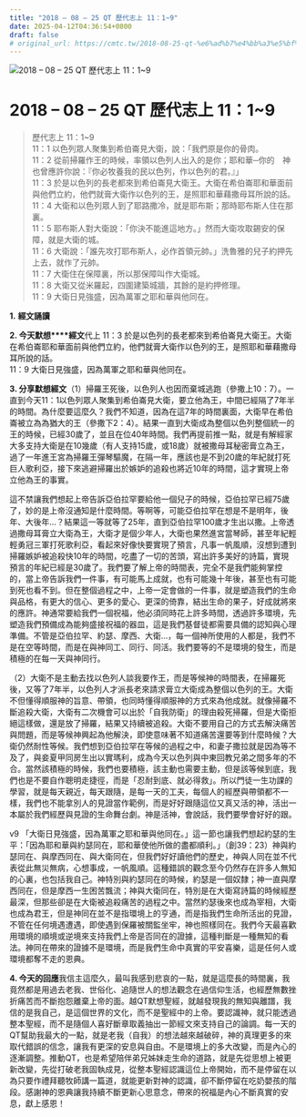 ```yaml
---
title: "2018 – 08 – 25 QT 歷代志上 11：1~9"
date: 2025-04-12T04:36:54+0800
draft: false
# original_url: https://cmtc.tw/2018-08-25-qt-%e6%ad%b7%e4%bb%a3%e5%bf%97%e4%b8%8a-11%ef%bc%9a19
---
```


![2018 – 08 – 25 QT 歷代志上 11：1~9](/images/qt.jpg   "2018 – 08 – 25 QT 歷代志上 11：1~9")

# 2018 – 08 – 25 QT 歷代志上 11：1~9

> 歷代志上 11：1~9  
> 11：1 以色列眾人聚集到希伯崙見大衛，說：「我們原是你的骨肉。  
> 11：2 從前掃羅作王的時候，率領以色列人出入的是你；耶和華─你的　神也曾應許你說：『你必牧養我的民以色列，作以色列的君。』」  
> 11：3 於是以色列的長老都來到希伯崙見大衛王。大衛在希伯崙耶和華面前與他們立約，他們就膏大衛作以色列的王，是照耶和華藉撒母耳所說的話。  
> 11：4 大衛和以色列眾人到了耶路撒冷，就是耶布斯；那時耶布斯人住在那裏。  
> 11：5 耶布斯人對大衛說：「你決不能進這地方。」然而大衛攻取錫安的保障，就是大衛的城。  
> 11：6 大衛說：「誰先攻打耶布斯人，必作首領元帥。」洗魯雅的兒子約押先上去，就作了元帥。  
> 11：7 大衛住在保障裏，所以那保障叫作大衛城。  
> 11：8 大衛又從米羅起，四圍建築城牆，其餘的是約押修理。  
> 11：9 大衛日見強盛，因為萬軍之耶和華與他同在。

**1.** **經文誦讀**

**2. 今天默想****經文**代上 11：3 於是以色列的長老都來到希伯崙見大衛王。大衛在希伯崙耶和華面前與他們立約，他們就膏大衛作以色列的王，是照耶和華藉撒母耳所說的話。  
11：9 大衛日見強盛，因為萬軍之耶和華與他同在。

**3. 分享默想經文**（1）掃羅王死後，以色列人也因而棄城逃跑（參撒上10：7）。一直到今天11：1以色列眾人聚集到希伯崙見大衛，要立他為王，中間已經隔了7年半的時間。為什麼要這麼久？我們不知道，因為在這7年的時間裏面，大衛早在希伯崙被立為為猶大的王（參撒下2：4）。結果一直到大衛成為整個以色列整個統一的王的時候，已經30歲了，並且在位40年時間。我們再提前推一點，就是有解經家大多支持大衛是在10幾歲（有人支持15歲，或18歲）就被撒母耳秘密膏立為王，過了一年進王宮為掃羅王彈琴驅魔，在隔一年，應該也是不到20歲的年紀就打死巨人歌利亞，接下來逃避掃羅出於嫉妒的追殺也將近10年的時間，這才實現上帝立他為王的事實。

這不禁讓我們想起上帝告訴亞伯拉罕要給他一個兒子的時候，亞伯拉罕已經75歲了，妙的是上帝沒通知是什麼時間。等啊等，可能亞伯拉罕在想是不是明年，後年、大後年…？結果這一等就等了25年，直到亞伯拉罕100歲才生出以撒。上帝透過撒母耳膏立大衛為王，大衛才是個少年人，大衛也果然進宮當琴師，甚至年紀輕輕勇冠三軍打死歌利亞，看起來好像快要實現了預言，凡事一帆風順，沒想到遭到掃羅嫉妒被追殺快10年的時間，吃盡了一切的苦頭，寫出許多美好的詩篇，實現預言的年紀已經是30歲了。我們要了解上帝的時間表，完全不是我們能夠掌控的，當上帝告訴我們一件事，有可能馬上成就，也有可能幾十年後，甚至也有可能到死也看不到。但在整個過程之中，上帝一定會做的一件事，就是塑造我們的生命與品格，有更大的信心、更多的愛心、更深的倚靠，結出生命的果子，好成就將來的應許。神通常要給我們一個祝福，他必須同時花上許多時間，透過許多環境，先塑造我們預備成為能夠盛接祝福的器皿，這是我們基督徒都需要具備的認知與心理準備。不管是亞伯拉罕、約瑟、摩西、大衛…，每一個神所使用的人都是，我們不是在空等時間，而是在與神同工、同行、同活。我們要等的不是環境的發生，而是積極的在每一天與神同行。

（2）大衛不是主動去找以色列人談我要作王，而是等候神的時間表，在掃羅死後，又等了7年半，以色列人才派長老來請求膏立大衛成為整個以色列的王。大衛不但懂得順服神的旨意、帶領，也同時懂得順服神的方式來為他成就。就像掃羅不斷追殺大衛，大衛有二次機會可以出於「自我防衛」的理由殺死掃羅，但是大衛拒絕這樣做，還是放了掃羅，結果又持續被追殺。大衛不要用自己的方式去解決痛苦與問題，而是等候神興起為他解決，即使意味著不知道痛苦還要等到什麼時候？大衛仍然耐性等候。我們想到亞伯拉罕在等候的過程之中，和妻子撒拉就是因為等不及了，與妾夏甲同房生出以實瑪利，成為今天以色列與中東回教兄弟之間多年的不合。當然該積極的時候，我們也要積極，該主動也需要主動，但是該等候到底，我們也是不要自作聰明走捷徑，而是「忍耐到底、就必得救」。所以門徒一生功課的學習，就是每天親近，每天跟隨，是每一天的工夫，每個人的經歷與帶領都不一樣，我們也不能拿別人的見證當作範例，而是好好跟隨這位又真又活的神，活出一本屬於我們經歷與見證的生命舞台劇。神是活神，會說話，我們要學會好好的跟。

v9 「大衛日見強盛，因為萬軍之耶和華與他同在。」這一節也讓我們想起約瑟的生平：「因為耶和華與約瑟同在，耶和華使他所做的盡都順利。」（創39：23）神與約瑟同在、與摩西同在、與大衛同在，但我們好好讀他們的歷史，神與人同在並不代表從此無災無病，心想事成，一帆風順。這種錯誤的觀念至今仍然存在許多人無知的心裏，也包括我自己。神特別與約瑟同在的時候，約瑟是一個奴隸；神一直與摩西同在，但是摩西一生困苦飄流；神與大衛同在，特別是在大衛寫詩篇的時候經歷最深，但那些卻是在大衛被追殺痛苦的過程之中。當然約瑟後來也成為宰相，大衛也成為君王，但是神同在並不是指環境上的亨通，而是指我們生命所活出的見證，不管在任何境遇遭遇，即使遇到保羅被關監坐牢，神也照樣同在。我們今天最喜歡用環境的順境或逆境來支持我們上帝是否同在的證據，這種判斷是一種無知的看法。神同在帶來的證據不是環境，而是我們生命中真實的平安喜樂，這是任何人或環境都奪不走的恩典。

**4. 今天的回應**我信主這麼久，最叫我感到悲哀的一點，就是這麼長的時間裏，我竟然都是用過去老我、世俗化、追隨世人的想法觀念在過信仰生活，也經歷無數挫折痛苦而不斷抱怨離棄上帝的面。越QT默想聖經，就越發現我的無知與離譜，我信的是我自己，是這個世界的文化，而不是聖經中的上帝。要認識神，就只能透過整本聖經，而不是隨個人喜好斷章取義抽出一節經文來支持自己的論調。每一天的QT幫助我最大的一點，就是老我（自我）的想法越來越破碎，神的真理更多的來取代錯誤的信念，讓我有更深的安息與自由。不是環境上的多大改變，而是內心的逐漸調整。推動QT，也是希望陪伴弟兄姊妹走生命的道路，就是先從思想上被更新改變，先從打破老我固執成見，從整本聖經認識這位上帝開始，而不是停留在以為只要作禮拜聽牧師講一篇道，就能更新對神的認識，卻不斷停留在吃奶嬰孩的階段。感謝神的恩典讓我持續不斷更新心思意念，帶來的祝福是內心不斷真實的安息，獻上感恩！
